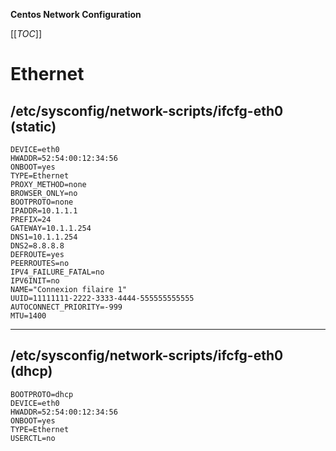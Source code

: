 **Centos Network Configuration**

[[_TOC_]]

# Ethernet

## /etc/sysconfig/network-scripts/ifcfg-eth0 (static)

```shell
DEVICE=eth0
HWADDR=52:54:00:12:34:56
ONBOOT=yes
TYPE=Ethernet
PROXY_METHOD=none
BROWSER_ONLY=no
BOOTPROTO=none
IPADDR=10.1.1.1
PREFIX=24
GATEWAY=10.1.1.254
DNS1=10.1.1.254
DNS2=8.8.8.8
DEFROUTE=yes
PEERROUTES=no
IPV4_FAILURE_FATAL=no
IPV6INIT=no
NAME="Connexion filaire 1"
UUID=11111111-2222-3333-4444-555555555555
AUTOCONNECT_PRIORITY=-999
MTU=1400
```

----

## /etc/sysconfig/network-scripts/ifcfg-eth0 (dhcp)

```shell
BOOTPROTO=dhcp
DEVICE=eth0
HWADDR=52:54:00:12:34:56
ONBOOT=yes
TYPE=Ethernet
USERCTL=no
```

